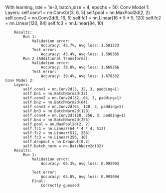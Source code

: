 With learning_rate = 1e-3, batch_size = 4, epochs = 50:
    Conv Model 1:
        Layers:
            self.conv1 = nn.Conv2d(3, 6, 5)
            self.pool = nn.MaxPool2d(2, 2)
            self.conv2 = nn.Conv2d(6, 16, 5)
            self.fc1 = nn.Linear(16 * 5 * 5, 120)
            self.fc2 = nn.Linear(120, 84)
            self.fc3 = nn.Linear(84, 10)

        Results:
            Run 1:
                Validation error:
                    Accuracy: 43.7%, Avg loss: 1.581223
                Test error:
                    Accuracy: 43.4%, Avg loss: 1.590385
            Run 2 (Additional Transforms):
                Validation error: 
                    Accuracy: 39.8%, Avg loss: 1.669266
                Test error:
                    Accuracy: 39.4%, Avg loss: 1.678332
    Conv Model 2:
        Layers:
            self.conv1 = nn.Conv2d(3, 32, 3, padding=1)
            self.bn1 = nn.BatchNorm2d(32)
            self.conv2 = nn.Conv2d(32, 64, 3, padding=1)
            self.bn2 = nn.BatchNorm2d(64)
            self.conv3 = nn.Conv2d(64, 128, 3, padding=1)
            self.bn3 = nn.BatchNorm2d(128)
            self.conv4 = nn.Conv2d(128, 256, 3, padding=1)
            self.bn4 = nn.BatchNorm2d(256)
            self.pool = nn.MaxPool2d(2, 2)
            self.fc1 = nn.Linear(64 * 4 * 4, 512)
            self.fc2 = nn.Linear(512, 256)
            self.fc3 = nn.Linear(256, 10)
            self.dropout = nn.Dropout(0.2)
            self.batch_norm = nn.BatchNorm2d(32)
        Results:
            Run 1:
                Validation error: 
                    Accuracy: 65.3%, Avg loss: 0.992993

                Test error: 
                    Accuracy: 65.8%, Avg loss: 0.993094
                Final: 
                    Correctly guessed!